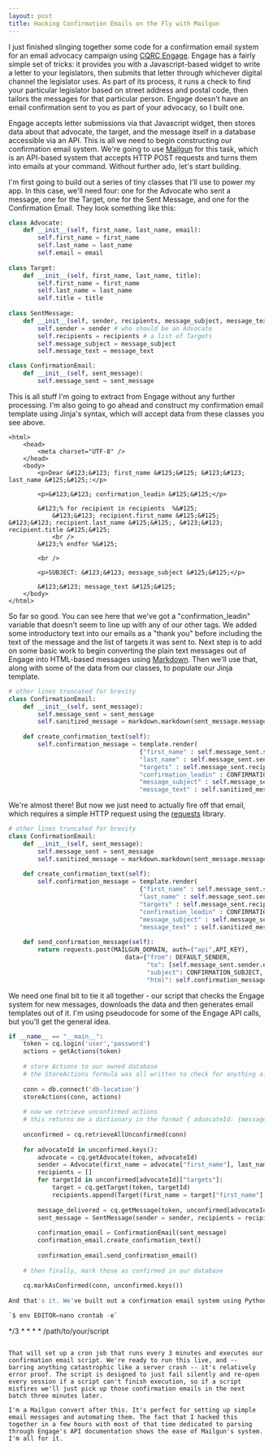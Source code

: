 ```yaml
---
layout: post
title: Hacking Confirmation Emails on the Fly with Mailgun
---
```


I just finished slinging together some code for a confirmation email system for an email advocacy campaign using [CQRC Engage](http://corporate.cqrollcall.com/cqrcengage). Engage has a fairly simple set of tricks: it provides you with a Javascript-based widget to write a letter to your legislators, then submits that letter through whichever digital channel the legislator uses. As part of its process, it runs a check to find your particular legislator based on street address and postal code, then tailors the messages for that particular person. Engage doesn't have an email confirmation sent to you as part of your advocacy, so I built one.

Engage accepts letter submissions via that Javascript widget, then stores data about that advocate, the target, and the message itself in a database accessible via an API. This is all we need to begin constructing our confirmation email system. We're going to use [Mailgun](http://www.mailgun.com) for this task, which is an API-based system that accepts HTTP POST requests and turns them into emails at your command. Without further ado, let's start building.

I'm first going to build out a series of tiny classes that I'll use to power my app. In this case, we'll need four: one for the Advocate who sent a message, one for the Target, one for the Sent Message, and one for the Confirmation Email. They look something like this:

```python
class Advocate:
	def __init__(self, first_name, last_name, email):
		self.first_name = first_name
		self.last_name = last_name
		self.email = email
		
class Target:
	def __init__(self, first_name, last_name, title):
		self.first_name = first_name
		self.last_name = last_name
		self.title = title
		
class SentMessage:
	def __init__(self, sender, recipients, message_subject, message_text):
		self.sender = sender # who should be an Advocate
		self.recipients = recipients # a list of Targets
		self.message_subject = message_subject
		self.message_text = message_text

class ConfirmationEmail:
	def __init__(self, sent_message):
		self.message_sent = sent_message
```

This is all stuff I'm going to extract from Engage without any further processing. I'm also going to go ahead and construct my confirmation email template using Jinja's syntax, which will accept data from these classes you see above.

```
<html>
	<head>
		<meta charset="UTF-8" />
	</head>
	<body>
		<p>Dear &#123;&#123; first_name &#125;&#125; &#123;&#123; last_name &#125;&#125;:</p>
		
		<p>&#123;&#123; confirmation_leadin &#125;&#125;</p>
		
		&#123;% for recipient in recipients  %&#125;
			&#123;&#123; recipient.first_name &#125;&#125; &#123;&#123; recipient.last_name &#125;&#125;, &#123;&#123; recipient.title &#125;&#125;
			<br />
		&#123;% endfor %&#125;
		
		<br />
		
		<p>SUBJECT: &#123;&#123; message_subject &#125;&#125;</p>
		
		&#123;&#123; message_text &#125;&#125;
	</body>
</html>
```

So far so good. You can see here that we've got a "confirmation_leadin" variable that doesn't seem to line up with any of our other tags. We added some introductory text into our emails as a "thank you" before including the text of the message and the list of targets it was sent to. Next step is to add on some basic work to begin converting the plain text messages out of Engage into HTML-based messages using [Markdown](https://pythonhosted.org/Markdown/reference.html). Then we'll use that, along with some of the data from our classes, to populate our Jinja template.

```python
# other lines truncated for brevity
class ConfirmationEmail: 
	def __init__(self, sent_message):
		self.message_sent = sent_message
		self.sanitized_message = markdown.markdown(sent_message.message_text, safe_mode='replace')
	
	def create_confirmation_text(self):
		self.confirmation_message = template.render( 
									{"first_name" : self.message_sent.sender.first_name,
								   	"last_name" : self.message_sent.sender.last_name, 
								   	"targets" : self.message_sent.recipients,
								   	"confirmation_leadin" : CONFIRMATION_LEADIN,
								   	"message_subject" : self.message_sent.message_subject,
								   	"message_text" : self.sanitized_message})
```

We're almost there! But now we just need to actually fire off that email, which requires a simple HTTP request using the [requests](http://docs.python-requests.org/en/latest/) library.

```python
# other lines truncated for brevity
class ConfirmationEmail: 
	def __init__(self, sent_message):
		self.message_sent = sent_message
		self.sanitized_message = markdown.markdown(sent_message.message_text, safe_mode='replace')
	
	def create_confirmation_text(self):
		self.confirmation_message = template.render( 
									{"first_name" : self.message_sent.sender.first_name,
								   	"last_name" : self.message_sent.sender.last_name, 
								   	"targets" : self.message_sent.recipients,
								   	"confirmation_leadin" : CONFIRMATION_LEADIN,
								   	"message_subject" : self.message_sent.message_subject,
								   	"message_text" : self.sanitized_message})
	
	def send_confirmation_message(self):
		return requests.post(MAILGUN_DOMAIN, auth=("api",API_KEY), 
								data={"from": DEFAULT_SENDER,
									  "to": [self.message_sent.sender.email],
									  "subject": CONFIRMATION_SUBJECT,
									  "html": self.confirmation_message})
```

We need one final bit to tie it all together - our script that checks the Engage system for new messages, downloads the data and then generates email templates out of it. I'm using pseudocode for some of the Engage API calls, but you'll get the general idea.

```python
if __name__ == "__main__":
	token = cq.login('user','password')
	actions = getActions(token)
	
	# store Actions to our owned database
	# the StoreActions formula was all written to check for anything already in the database and filter out those results
	
	conn = db.connect('db-location')	
	storeActions(conn, actions)
	
	# now we retrieve unconfirmed actions
	# this returns me a dictionary in the format { advocateId: {messageId: X, targets: [Y, Z, ...]}}  
	
	unconfirmed = cq.retrieveAllUnconfirmed(conn)
	
	for advocateId in unconfirmed.keys():
		advocate = cq.getAdvocate(token, advocateId)
		sender = Advocate(first_name = advocate["first_name"], last_name = advocate["last_name"], email = advocate["email"])
		recipients = []
		for targetId in unconfirmed[advocateId]["targets"]:
			target = cq.getTarget(token, targetId)
			recipients.append(Target(first_name = target["first_name"], last_name = target["last_name"], title = target["title"]))
		
		message_delivered = cq.getMessage(token, unconfirmed[advocateId]["messageId"])
		sent_message = SentMessage(sender = sender, recipients = recipients, message_subject = message_delivered["message_subject"], message_text = message_delivered["message_body"])
		
		confirmation_email = ConfirmationEmail(sent_message)
		confirmation_email.create_confirmation_text()
		
		confirmation_email.send_confirmation_email()
	 
	# then finally, mark those as confirmed in our database
	
	cq.markAsConfirmed(conn, unconfirmed.keys())
	
And that's it. We've built out a confirmation email system using Python - not very pretty, but it sure knows how to get the job done. Our final task is to run this puppy on a schedule using cron:

`$ env EDITOR=nano crontab -e`

```
*/3 * * * * /path/to/your/script
```

That will set up a cron job that runs every 3 minutes and executes our confirmation email script. We're ready to run this live, and -- barring anything catastrophic like a server crash -- it's relatively error proof. The script is designed to just fail silently and re-open every session if a script can't finish execution, so if a script misfires we'll just pick up those confirmation emails in the next batch three minutes later.

I'm a Mailgun convert after this. It's perfect for setting up simple email messages and automating them. The fact that I hacked this together in a few hours with most of that time dedicated to parsing through Engage's API documentation shows the ease of Mailgun's system. I'm all for it.